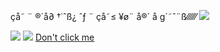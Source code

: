 çå˜ ¨ ®´å∂ †˙ˆß¿
ˆƒ ¨ çå˜≤ ¥ø¨ å®´ å g´˜ˆ¨ß⁄⁄⁄⁄⁄⁄
![](https://tenor.com/zh-CN/view/memes-feliz-noche-si-meme-gato-gif-13863073000227176488)

![](https://www.worldsbestcatlitter.com/wp-content/uploads/2019/12/02_coughing-cat-meme.jpg)
![](https://www.dupontvet.com/blog/wp-content/uploads/2022/07/iStock-836716796-1024x640.jpg)
[Don't click me](https://www.google.com/search?sca_esv=986fab27ce48bd4c&rlz=1C5CHFA_enUS1126US1127&sxsrf=AHTn8zrKU7gxz63c7gutb2AXjWD4vqpUYg:1741552496305&q=rick+roll&udm=2&fbs=ABzOT_CWdhQLP1FcmU5B0fn3xuWpA-dk4wpBWOGsoR7DG5zJBjLjqIC1CYKD9D-DQAQS3Z44LBK6yTXN_5587Z3ya9D76ZZ826DWN9d1Qgzn83HTxkNyD-y2lvIVOgVuXoW4DIBemkWpiAh5dAj38Z0PC4v-xHue7DNBjXSEv0oaT8EQq8rpOkIZmT4uFJd5QLVFJ1T3gEzNHJem1v1gc2MBCvlPJWjJUQ&sa=X&sqi=2&ved=2ahUKEwjtpJnP7P2LAxV7j4kEHYgJDwoQtKgLegQIFRAB&biw=1440&bih=778&dpr=2)
